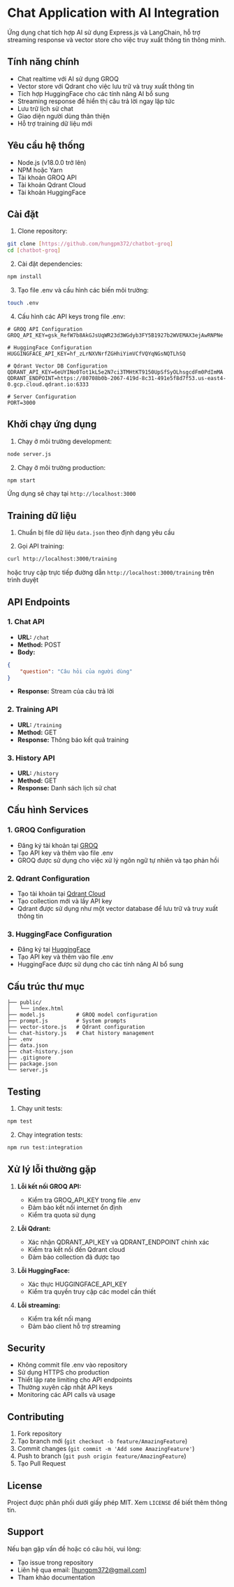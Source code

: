 # Chat Application with AI Integration

Ứng dụng chat tích hợp AI sử dụng Express.js và LangChain, hỗ trợ streaming response và vector store cho việc truy xuất thông tin thông minh.

## Tính năng chính

- Chat realtime với AI sử dụng GROQ
- Vector store với Qdrant cho việc lưu trữ và truy xuất thông tin
- Tích hợp HuggingFace cho các tính năng AI bổ sung
- Streaming response để hiển thị câu trả lời ngay lập tức
- Lưu trữ lịch sử chat
- Giao diện người dùng thân thiện
- Hỗ trợ training dữ liệu mới

## Yêu cầu hệ thống

- Node.js (v18.0.0 trở lên)
- NPM hoặc Yarn
- Tài khoản GROQ API
- Tài khoản Qdrant Cloud
- Tài khoản HuggingFace

## Cài đặt

1. Clone repository:
```bash
git clone [https://github.com/hungpm372/chatbot-groq]
cd [chatbot-groq]
```

2. Cài đặt dependencies:
```bash
npm install
```

3. Tạo file .env và cấu hình các biến môi trường:
```bash
touch .env
```

4. Cấu hình các API keys trong file .env:
```plaintext
# GROQ API Configuration
GROQ_API_KEY=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

# HuggingFace Configuration
HUGGINGFACE_API_KEY=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

# Qdrant Vector DB Configuration
QDRANT_API_KEY=6eUYINo0Tot1kL5e2N7ci3TMHtKT9150UpSfSyOLhsgcdFm0PdImMA
QDRANT_ENDPOINT=https://80708b0b-2067-419d-8c31-491e5f8d7f53.us-east4-0.gcp.cloud.qdrant.io:6333

# Server Configuration
PORT=3000
```

## Khởi chạy ứng dụng

1. Chạy ở môi trường development:
```bash
node server.js
```

2. Chạy ở môi trường production:
```bash
npm start
```

Ứng dụng sẽ chạy tại `http://localhost:3000`

## Training dữ liệu

1. Chuẩn bị file dữ liệu `data.json` theo định dạng yêu cầu

2. Gọi API training:
```bash
curl http://localhost:3000/training
```

hoặc truy cập trực tiếp đường dẫn `http://localhost:3000/training` trên trình duyệt

## API Endpoints

### 1. Chat API
- **URL:** `/chat`
- **Method:** POST
- **Body:**
```json
{
    "question": "Câu hỏi của người dùng"
}
```
- **Response:** Stream của câu trả lời

### 2. Training API
- **URL:** `/training`
- **Method:** GET
- **Response:** Thông báo kết quả training

### 3. History API
- **URL:** `/history`
- **Method:** GET
- **Response:** Danh sách lịch sử chat

## Cấu hình Services

### 1. GROQ Configuration
- Đăng ký tài khoản tại [GROQ](https://console.groq.com)
- Tạo API key và thêm vào file .env
- GROQ được sử dụng cho việc xử lý ngôn ngữ tự nhiên và tạo phản hồi

### 2. Qdrant Configuration
- Tạo tài khoản tại [Qdrant Cloud](https://cloud.qdrant.io/)
- Tạo collection mới và lấy API key
- Qdrant được sử dụng như một vector database để lưu trữ và truy xuất thông tin

### 3. HuggingFace Configuration
- Đăng ký tại [HuggingFace](https://huggingface.co)
- Tạo API key và thêm vào file .env
- HuggingFace được sử dụng cho các tính năng AI bổ sung

## Cấu trúc thư mục

```
├── public/
│   └── index.html
├── model.js          # GROQ model configuration
├── prompt.js         # System prompts
├── vector-store.js   # Qdrant configuration
└── chat-history.js   # Chat history management
├── .env
├── data.json
├── chat-history.json
├── .gitignore
├── package.json
└── server.js
```

## Testing

1. Chạy unit tests:
```bash
npm test
```

2. Chạy integration tests:
```bash
npm run test:integration
```

## Xử lý lỗi thường gặp

1. **Lỗi kết nối GROQ API:**
   - Kiểm tra GROQ_API_KEY trong file .env
   - Đảm bảo kết nối internet ổn định
   - Kiểm tra quota sử dụng

2. **Lỗi Qdrant:**
   - Xác nhận QDRANT_API_KEY và QDRANT_ENDPOINT chính xác
   - Kiểm tra kết nối đến Qdrant cloud
   - Đảm bảo collection đã được tạo

3. **Lỗi HuggingFace:**
   - Xác thực HUGGINGFACE_API_KEY
   - Kiểm tra quyền truy cập các model cần thiết

4. **Lỗi streaming:**
   - Kiểm tra kết nối mạng
   - Đảm bảo client hỗ trợ streaming

## Security

- Không commit file .env vào repository
- Sử dụng HTTPS cho production
- Thiết lập rate limiting cho API endpoints
- Thường xuyên cập nhật API keys
- Monitoring các API calls và usage

## Contributing

1. Fork repository
2. Tạo branch mới (`git checkout -b feature/AmazingFeature`)
3. Commit changes (`git commit -m 'Add some AmazingFeature'`)
4. Push to branch (`git push origin feature/AmazingFeature`)
5. Tạo Pull Request

## License

Project được phân phối dưới giấy phép MIT. Xem `LICENSE` để biết thêm thông tin.

## Support

Nếu bạn gặp vấn đề hoặc có câu hỏi, vui lòng:
- Tạo issue trong repository
- Liên hệ qua email: [hungpm372@gmail.com]
- Tham khảo documentation